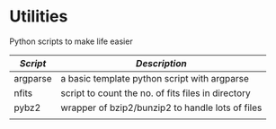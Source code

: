# Utilities
Python scripts to make life easier

| *Script* | *Description* |
| ------ | ----------- |
| argparse | a basic template python script with argparse | 
| nfits  | script to count the no. of fits files in directory |
| pybz2  | wrapper of bzip2/bunzip2 to handle lots of files |
|        |             | 
